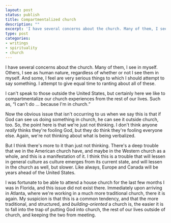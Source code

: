 ```yaml
---
layout: post
status: publish
title: Compartmentalized church
description: ""
excerpt: 'I have several concerns about the church. Many of them, I see in myself. Others, I see as human nature, regardless of whether or not I see them in myself. And some, I feel are very serious things to which I should attempt to say something. I attempt to give equal time to ranting about all of these.'
type: post
categories:
- writings
- spirituality
- church
---
```

I have several concerns about the church. Many of them, I see in myself. Others, I see as human nature, regardless of whether or not I see them in myself. And some, I feel are very serious things to which I should attempt to say something. I attempt to give equal time to ranting about all of these.

I can't speak to those outside the United States, but certainly here we like to compartmentalize our church experiences from the rest of our lives. Such as, <q>I can't do ... because I'm in church.</q>

Now the obvious issue that isn't occurring to us when we say this is that if God can see us doing something in church, he can see it outside church, too. So, the point here is that we're just not thinking. I don't think anyone *really* thinks they're fooling God, but they do think they're fooling everyone else. Again, we're not thinking about what is being verbalized.

But I think there's more to it than just not thinking. There's a deep trouble that we in the American church have, and maybe in the Western church as a whole, and this is a manifestation of it. I think this is a trouble that will lessen in general culture as culture emerges from its current state, and will lessen in the church as well, but slower. Like always, Europe and Canada will be years ahead of the United States.

I was fortunate to be able to attend a house church for the last few months I was in Florida, and this issue did not exist there. Immediately upon arriving in Atlanta, where we're working in a much more traditional church, there it is again. My suspicion is that this is a common tendency, and that the more traditional, and structured, and *building-oriented* a church is, the easier it is to fall into the trap of putting God into church, the rest of our lives outside of church, and keeping the two from meeting.
